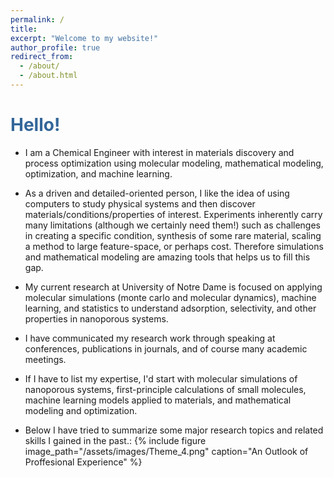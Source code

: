 ```yaml
---
permalink: /
title: 
excerpt: "Welcome to my website!"
author_profile: true
redirect_from: 
  - /about/
  - /about.html
---
```

<style>
   /* Style for the title */
    h1 {
        color:  #336699; /* Change the title text color to blue */
    }
</style>

<!-- Title of the page in blue -->
<h1>Hello!</h1>

* I am a Chemical Engineer with interest in materials discovery and process optimization using molecular modeling, mathematical modeling, optimization, and machine learning. 

* As a driven and detailed-oriented person, I like the idea of using computers to study physical systems and then discover materials/conditions/properties of interest. Experiments inherently carry many limitations (although we certainly need them!) such as challenges in creating a specific condition, synthesis of some rare material, scaling a method to large feature-space, or perhaps cost. Therefore simulations and mathematical modeling are amazing tools that helps us to fill this gap.

* My current research at University of Notre Dame is focused on applying molecular simulations (monte carlo and molecular dynamics), machine learning, and statistics to understand adsorption, selectivity, and other properties in nanoporous systems.

* I have communicated my research work through speaking at conferences, publications in journals, and of course many academic meetings.

* If I have to list my expertise, I'd start with molecular simulations of nanoporous systems, first-principle calculations of small molecules, machine learning models applied to materials, and mathematical modeling and optimization.

* Below I have tried to summarize some major research topics and related skills I gained in the past.:
 {% include figure image_path="/assets/images/Theme_4.png" caption="An Outlook of Proffesional Experience" %}


